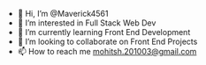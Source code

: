 - 👋 Hi, I’m @Maverick4561
- 👀 I’m interested in Full Stack Web Dev
- 🌱 I’m currently learning Front End Development
- 💞️ I’m looking to collaborate on Front End Projects
- 📫 How to reach me mohitsh.201003@gmail.com

<!---
Maverick4561/Maverick4561 is a ✨ special ✨ repository because its `README.md` (this file) appears on your GitHub profile.
You can click the Preview link to take a look at your changes.
--->
